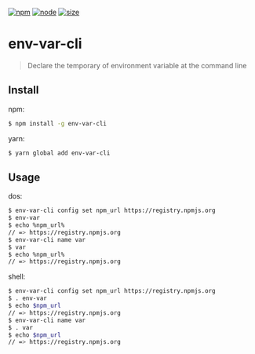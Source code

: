 [![npm][npm]][npm-url]
[![node][node]][node-url]
[![size][size]][size-url]

# env-var-cli

> Declare the temporary of environment variable at the command line

## Install

npm:

```sh
$ npm install -g env-var-cli
```

yarn:

```sh
$ yarn global add env-var-cli
```

## Usage

dos:

```sh
$ env-var-cli config set npm_url https://registry.npmjs.org
$ env-var
$ echo %npm_url%
// => https://registry.npmjs.org
$ env-var-cli name var
$ var
$ echo %npm_url%
// => https://registry.npmjs.org
```

shell:

```sh
$ env-var-cli config set npm_url https://registry.npmjs.org
$ . env-var
$ echo $npm_url
// => https://registry.npmjs.org
$ env-var-cli name var
$ . var
$ echo $npm_url
// => https://registry.npmjs.org
```

[npm]: https://img.shields.io/npm/v/envVarCli.svg
[npm-url]: https://npmjs.com/package/env-var-cli
[node]: https://img.shields.io/node/v/envVarCli.svg
[node-url]: https://nodejs.org
[size]: https://packagephobia.now.sh/badge?p=envVarCli
[size-url]: https://packagephobia.now.sh/result?p=envVarCli
